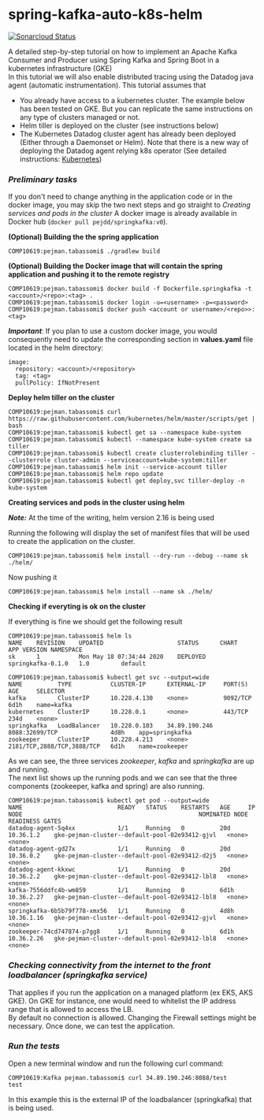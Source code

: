 # spring-kafka-auto-k8s-helm

[![Sonarcloud Status](https://sonarcloud.io/api/project_badges/measure?project=com.codenotfound%3Aspring-kafka-hello-world&metric=alert_status)](https://sonarcloud.io/dashboard?id=com.codenotfound%3Aspring-kafka-hello-world)


A detailed step-by-step tutorial on how to implement an Apache Kafka Consumer and Producer using Spring Kafka and Spring Boot in a kubernetes infrastructure (GKE)
<br>In this tutorial we will also enable distributed tracing using the Datadog java agent (automatic instrumentation).
This tutorial assumes that 
+ You already have access to a kubernetes cluster. The example below has been tested on GKE. But you can replicate the same instructions on any type of clusters managed or not.
+ Helm tiller is deployed on the cluster (see instructions below)
+ The Kubernetes Datadog cluster agent has already been deployed (Either through a Daemonset or Helm). Note that there is a new way of deploying the Datadog agent relying k8s operator (See detailed instructions: [Kubernetes](https://docs.datadoghq.com/agent/kubernetes/?tab=helm))
  

### _Preliminary tasks_

If you don't need to change anything in the application code or in the docker image, you may skip the two next steps and go straight to _Creating services and pods in the cluster_
A docker image is already available in Docker hub (`docker pull pejdd/springkafka:v0`). 

**(Optional) Building the the spring application**

```
COMP10619:pejman.tabassomi$ ./gradlew build
```


**(Optional) Building the Docker image that will contain the spring application and pushing it to the remote registry**

```
COMP10619:pejman.tabassomi$ docker build -f Dockerfile.springkafka -t <account>/<repo>:<tag> .
COMP10619:pejman.tabassomi$ docker login -u=<username> -p=<password>
COMP10619:pejman.tabassomi$ docker push <account or username>/<repo>>:<tag>
```

***Important***: If you plan to use a custom docker image, you would consequently need to update the corresponding section in **values.yaml** file located in the helm directory:<br>



```
image:
  repository: <account>/<repository> 
  tag: <tag>
  pullPolicy: IfNotPresent
```

**Deploy helm tiller on the cluster**

```
COMP10619:pejman.tabassomi$ curl https://raw.githubusercontent.com/kubernetes/helm/master/scripts/get | bash
COMP10619:pejman.tabassomi$ kubectl get sa --namespace kube-system
COMP10619:pejman.tabassomi$ kubectl --namespace kube-system create sa tiller
COMP10619:pejman.tabassomi$ kubectl create clusterrolebinding tiller --clusterrole cluster-admin --serviceaccount=kube-system:tiller
COMP10619:pejman.tabassomi$ helm init --service-account tiller
COMP10619:pejman.tabassomi$ helm repo update
COMP10619:pejman.tabassomi$ kubectl get deploy,svc tiller-deploy -n kube-system
```

**Creating services and pods in the cluster using helm**

***Note:*** At the time of the writing, helm version 2.16 is being used 

Running the following will display the set of manifest files that will be used to create the application on the cluster.

```
COMP10619:pejman.tabassomi$ helm install --dry-run --debug --name sk ./helm/
```

Now pushing it
```
COMP10619:pejman.tabassomi$ helm install --name sk ./helm/
```



**Checking if everyting is ok on the cluster**

If everything is fine we should get the following result

```
COMP10619:pejman.tabassomi$ helm ls
NAME	REVISION	UPDATED                 	STATUS  	CHART            	APP VERSION	NAMESPACE
sk  	1       	Mon May 18 07:34:44 2020	DEPLOYED	springkafka-0.1.0	1.0        	default  
```

```
COMP10619:pejman.tabassomi$ kubectl get svc --output=wide
NAME          TYPE           CLUSTER-IP      EXTERNAL-IP     PORT(S)                      AGE     SELECTOR
kafka         ClusterIP      10.228.4.130    <none>          9092/TCP                     6d1h    name=kafka
kubernetes    ClusterIP      10.228.0.1      <none>          443/TCP                      234d    <none>
springkafka   LoadBalancer   10.228.0.103    34.89.190.246   8088:32699/TCP               4d8h    app=springkafka
zookeeper     ClusterIP      10.228.4.213    <none>          2181/TCP,2888/TCP,3888/TCP   6d1h    name=zookeeper
```

As we can see, the three services *zookeeper*, *kafka* and *springkafka* are up and running.
<br>The next list shows up the running pods and we can see that the three components (zookeeper, kafka and spring) are also running.  

```
COMP10619:pejman.tabassomi$ kubectl get pod --output=wide
NAME                           READY   STATUS    RESTARTS   AGE     IP           NODE                                                  NOMINATED NODE   READINESS GATES
datadog-agent-5q4xx            1/1     Running   0          20d     10.36.1.2    gke-pejman-cluster--default-pool-02e93412-gjvl   <none>           <none>
datadog-agent-gd27x            1/1     Running   0          20d     10.36.0.2    gke-pejman-cluster--default-pool-02e93412-d2j5   <none>           <none>
datadog-agent-kkxwc            1/1     Running   0          20d     10.36.2.2    gke-pejman-cluster--default-pool-02e93412-lbl8   <none>           <none>
kafka-7556ddfc4b-wm859         1/1     Running   0          6d1h    10.36.2.27   gke-pejman-cluster--default-pool-02e93412-lbl8   <none>           <none>
springkafka-6b5b79f778-xmx56   1/1     Running   0          4d8h    10.36.1.16   gke-pejman-cluster--default-pool-02e93412-gjvl   <none>           <none>
zookeeper-74cd747874-p7gg8     1/1     Running   0          6d1h    10.36.2.26   gke-pejman-cluster--default-pool-02e93412-lbl8   <none>           <none>

```


### _Checking connectivity from the internet to the front loadbalancer (springkafka service)_

That applies if you run the application on a managed platform (ex EKS, AKS GKE).
On GKE for instance, one would need to whitelist the IP address range that is allowed to access the LB.
<br>By default no connection is allowed. Changing the Firewall settings might be necessary.
Once done, we can test the application.

### _Run the tests_

Open a new terminal window and run the following curl command:

```
COMP10619:Kafka pejman.tabassomi$ curl 34.89.190.246:8088/test
test
```

In this example this is the external IP of the loadbalancer (springkafka) that is being used.